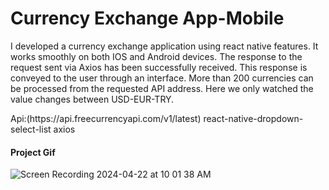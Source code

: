 <h1>Currency Exchange App-Mobile</h1>

<p>
   I developed a currency exchange application using react native features. It works smoothly on both IOS and Android devices. The response to the request sent via Axios has been successfully received. This response is conveyed to the user through an interface. More than 200 currencies can be processed from the requested API address. Here we only watched the value changes between USD-EUR-TRY.</p>

<p>Api:(https://api.freecurrencyapi.com/v1/latest)
    react-native-dropdown-select-list
    axios
</p>

<h4>Project Gif</h4>

![Screen Recording 2024-04-22 at 10 01 38 AM](https://github.com/nazanyilmaz/CurrencyExchangesApp-Mobile/assets/147782488/263f821c-644d-4546-b29c-f2b220033492)
